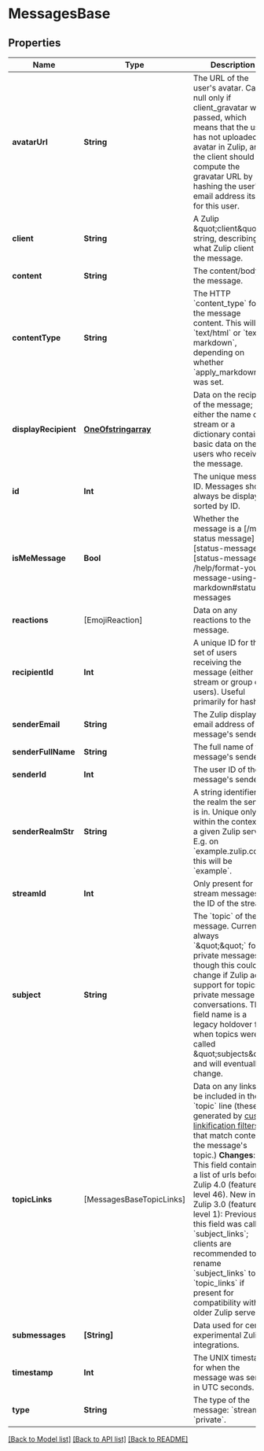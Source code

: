 # MessagesBase

## Properties
Name | Type | Description | Notes
------------ | ------------- | ------------- | -------------
**avatarUrl** | **String** | The URL of the user&#39;s avatar.  Can be null only if client_gravatar was passed, which means that the user has not uploaded an avatar in Zulip, and the client should compute the gravatar URL by hashing the user&#39;s email address itself for this user.  | [optional] 
**client** | **String** | A Zulip \&quot;client\&quot; string, describing what Zulip client sent the message.  | [optional] 
**content** | **String** | The content/body of the message.  | [optional] 
**contentType** | **String** | The HTTP &#x60;content_type&#x60; for the message content.  This will be &#x60;text/html&#x60; or &#x60;text/x-markdown&#x60;, depending on whether &#x60;apply_markdown&#x60; was set.  | [optional] 
**displayRecipient** | [**OneOfstringarray**](OneOfstringarray.md) | Data on the recipient of the message; either the name of a stream or a dictionary containing basic data on the users who received the message.  | [optional] 
**id** | **Int** | The unique message ID.  Messages should always be displayed sorted by ID.  | [optional] 
**isMeMessage** | **Bool** | Whether the message is a [/me status message][status-messages]  [status-messages]: /help/format-your-message-using-markdown#status-messages  | [optional] 
**reactions** | [EmojiReaction] | Data on any reactions to the message.  | [optional] 
**recipientId** | **Int** | A unique ID for the set of users receiving the message (either a stream or group of users).  Useful primarily for hashing.  | [optional] 
**senderEmail** | **String** | The Zulip display email address of the message&#39;s sender.  | [optional] 
**senderFullName** | **String** | The full name of the message&#39;s sender.  | [optional] 
**senderId** | **Int** | The user ID of the message&#39;s sender.  | [optional] 
**senderRealmStr** | **String** | A string identifier for the realm the sender is in.  Unique only within the context of a given Zulip server.  E.g. on &#x60;example.zulip.com&#x60;, this will be &#x60;example&#x60;.  | [optional] 
**streamId** | **Int** | Only present for stream messages; the ID of the stream.  | [optional] 
**subject** | **String** | The &#x60;topic&#x60; of the message.  Currently always &#x60;\&quot;\&quot;&#x60; for private messages, though this could change if Zulip adds support for topics in private message conversations.  The field name is a legacy holdover from when topics were called \&quot;subjects\&quot; and will eventually change.  | [optional] 
**topicLinks** | [MessagesBaseTopicLinks] | Data on any links to be included in the &#x60;topic&#x60; line (these are generated by [custom linkification filters](/help/add-a-custom-linkifier) that match content in the message&#39;s topic.)  **Changes**: This field contained a list of urls before   Zulip 4.0 (feature level 46).  New in Zulip 3.0 (feature level 1): Previously, this field was called &#x60;subject_links&#x60;; clients are recommended to rename &#x60;subject_links&#x60; to &#x60;topic_links&#x60; if present for compatibility with older Zulip servers.  | [optional] 
**submessages** | **[String]** | Data used for certain experimental Zulip integrations.  | [optional] 
**timestamp** | **Int** | The UNIX timestamp for when the message was sent, in UTC seconds.  | [optional] 
**type** | **String** | The type of the message: &#x60;stream&#x60; or &#x60;private&#x60;.  | [optional] 

[[Back to Model list]](../README.md#documentation-for-models) [[Back to API list]](../README.md#documentation-for-api-endpoints) [[Back to README]](../README.md)


